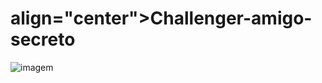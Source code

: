 <h1> align="center">Challenger-amigo-secreto </h1> 

![imagem](https://github.com/user-attachments/assets/0d67a93e-e626-4ee4-b650-13789360e14b)
